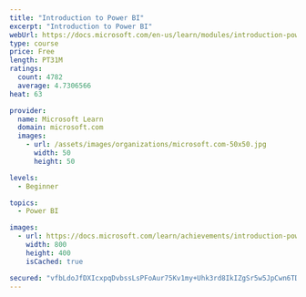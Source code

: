 ```yaml
---
title: "Introduction to Power BI"
excerpt: "Introduction to Power BI"
webUrl: https://docs.microsoft.com/en-us/learn/modules/introduction-power-bi/
type: course
price: Free
length: PT31M
ratings:
  count: 4782
  average: 4.7306566
heat: 63

provider:
  name: Microsoft Learn
  domain: microsoft.com
  images:
    - url: /assets/images/organizations/microsoft.com-50x50.jpg
      width: 50
      height: 50

levels:
  - Beginner

topics:
  - Power BI

images:
  - url: https://docs.microsoft.com/learn/achievements/introduction-power-bi-social.png
    width: 800
    height: 400
    isCached: true

secured: "vfbLdoJfDXIcxpqDvbssLsPFoAur75Kv1my+Uhk3rd8IkIZgSr5w5JpCwn6TDQpFso+soLfLK6xgPD6lnMElJ3+pAFPhdMtZpTRnYXrnEAjDyo9Q7LgvofuknNpWwTC+/ISt0HPgACIsYjR2nPH3z1dtddSHKS+pHrTW3NIy9b0oIy8EhyWGcGwsEBBQGpXnUQeHObWWINQMQXWVVN2jf3My+Ywv8FcvsVMSHVyztBtkcxQ+GPDnhKyrjiVLN2hkupsiquuV9m+lE9GvBNlBGVS/srxtrT1dQt8QTmkUDNYe52H9178yTnjBejH1nfIeG33+Y9npRJM+jzFT+qctCDcxH36TpPQb7iGAx4PUBBqTHtKAdYK8YMEmGDlDkkIaOQJbmnYrZmoRDr8VYeNTgWJXpD2TWfB1R7Ob3hYIu/0=;cJI2v/fKjhNSRZu5x7EZSg=="
---
```



